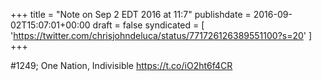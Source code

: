 +++
title = "Note on Sep 2 EDT 2016 at 11:7"
publishdate = 2016-09-02T15:07:01+00:00
draft = false
syndicated = [ 'https://twitter.com/chrisjohndeluca/status/771726126389551100?s=20' ]
+++

#1249; One Nation, Indivisible https://t.co/iO2ht6f4CR
